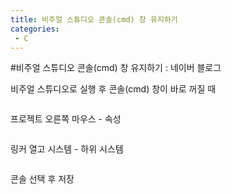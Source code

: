```yaml
---
title: 비주얼 스튜디오 콘솔(cmd) 창 유지하기
categories:
 - C
---
```

#비주얼 스튜디오 콘솔(cmd) 창 유지하기 : 네이버 블로그
<div class="wrap_rabbit pcol2 _param(1) _postViewArea221491510698" id="post-view221491510698">
<!-- Rabbit HTML --><div class="se-viewer se-theme-default" lang="ko-KR">
<!-- SE_DOC_HEADER_END -->
<div class="se-main-container">
<div class="se-component se-text se-l-default" id="SE-472d6182-75d4-4cc7-99a7-df8709848819">
<div class="se-component-content">
<div class="se-section se-section-text se-l-default">
<div class="se-module se-module-text"><!-- SE-TEXT { --><p class="se-text-paragraph se-text-paragraph-align-" id="SE-a18829c8-8ce4-4553-a4a4-896a3d32e730" style=""><span class="se-fs- se-ff-" id="SE-c389bbfa-b426-4fd3-940f-1d5791fc9df4" style="">비주얼 스튜디오로 실행 후 콘솔(cmd) 창이 바로 꺼질 때</span></p><!-- } SE-TEXT --></div>
</div>
</div>
</div> <div class="se-component se-image se-l-default" id="SE-02276734-318f-4e4a-ba59-7e16ba12b64b">
<div class="se-component-content se-component-content-normal">
<div class="se-section se-section-image se-l-default se-section-align-" style="max-width:452px;">
<a class="se-module se-module-image __se_image_link __se_link" data-linkdata='{"id" : "SE-02276734-318f-4e4a-ba59-7e16ba12b64b", "src" : "https://postfiles.pstatic.net/MjAxOTAzMThfMTcz/MDAxNTUyOTEzMDI2NzYy.5DQEgpATr010zrgzekdh-uDqCWlKwQu2GbLXNksGRq4g.wDbGkyKCUALj5z02zBQ5o8WG5OJ8MeiKwAc0msm6IVMg.PNG.dls32208/image.png", "linkUse" : "false", "link" : ""}' data-linktype="img" href="#" onclick="return false;" style=" ">
<img alt="" class="se-image-resource" data-height="477" data-lazy-src="https://postfiles.pstatic.net/MjAxOTAzMThfMTcz/MDAxNTUyOTEzMDI2NzYy.5DQEgpATr010zrgzekdh-uDqCWlKwQu2GbLXNksGRq4g.wDbGkyKCUALj5z02zBQ5o8WG5OJ8MeiKwAc0msm6IVMg.PNG.dls32208/image.png?type=w966" data-width="452" src="https://postfiles.pstatic.net/MjAxOTAzMThfMTcz/MDAxNTUyOTEzMDI2NzYy.5DQEgpATr010zrgzekdh-uDqCWlKwQu2GbLXNksGRq4g.wDbGkyKCUALj5z02zBQ5o8WG5OJ8MeiKwAc0msm6IVMg.PNG.dls32208/image.png?type=w80_blur">
</img></a> </div>
</div>
</div> <div class="se-component se-text se-l-default" id="SE-c4320610-97ff-425c-8b03-fa92b47587b5">
<div class="se-component-content">
<div class="se-section se-section-text se-l-default">
<div class="se-module se-module-text"><!-- SE-TEXT { --><p class="se-text-paragraph se-text-paragraph-align-" id="SE-7524b3c3-b577-4228-b09f-712ebe8dd207" style=""><span class="se-fs- se-ff-" id="SE-f7a707b3-fcb2-42b8-b830-0775ec50beea" style="">프로젝트 오른쪽 마우스 - 속성</span></p><!-- } SE-TEXT --></div>
</div>
</div>
</div> <div class="se-component se-image se-l-default" id="SE-5ff8e009-d70d-44c2-9f58-1c48e867b1df">
<div class="se-component-content se-component-content-fit">
<div class="se-section se-section-image se-l-default se-section-align-">
<a class="se-module se-module-image __se_image_link __se_link" data-linkdata='{"id" : "SE-5ff8e009-d70d-44c2-9f58-1c48e867b1df", "src" : "https://postfiles.pstatic.net/MjAxOTAzMThfMjc5/MDAxNTUyOTEzMDk3NzE4.m_yZSSht9SrPQNK2nT9GR43JO2YxReQNMTiySbKjkbwg.U-7E9ZaQbOoq-wn-lOs_lve-3YkckceAuRmAioFR-_kg.PNG.dls32208/image.png", "linkUse" : "false", "link" : ""}' data-linktype="img" href="#" onclick="return false;" style=" ">
<img alt="" class="se-image-resource" data-height="632" data-lazy-src="https://postfiles.pstatic.net/MjAxOTAzMThfMjc5/MDAxNTUyOTEzMDk3NzE4.m_yZSSht9SrPQNK2nT9GR43JO2YxReQNMTiySbKjkbwg.U-7E9ZaQbOoq-wn-lOs_lve-3YkckceAuRmAioFR-_kg.PNG.dls32208/image.png?type=w966" data-width="886" src="https://postfiles.pstatic.net/MjAxOTAzMThfMjc5/MDAxNTUyOTEzMDk3NzE4.m_yZSSht9SrPQNK2nT9GR43JO2YxReQNMTiySbKjkbwg.U-7E9ZaQbOoq-wn-lOs_lve-3YkckceAuRmAioFR-_kg.PNG.dls32208/image.png?type=w80_blur">
</img></a> </div>
</div>
</div> <div class="se-component se-text se-l-default" id="SE-24d663b0-8b63-444d-b1ba-9d1a29c52a04">
<div class="se-component-content">
<div class="se-section se-section-text se-l-default">
<div class="se-module se-module-text"><!-- SE-TEXT { --><p class="se-text-paragraph se-text-paragraph-align-" id="SE-d3496fe0-a1b5-4e50-ac61-579775e497a4" style=""><span class="se-fs- se-ff-" id="SE-4a929c77-32b8-4fd0-94e8-cfa1d74113f9" style="">링커 열고 시스템 - 하위 시스템</span></p><!-- } SE-TEXT --></div>
</div>
</div>
</div> <div class="se-component se-image se-l-default" id="SE-b2bd24b2-f327-441d-b536-0d317d366ef7">
<div class="se-component-content se-component-content-normal">
<div class="se-section se-section-image se-l-default se-section-align-" style="max-width:786px;">
<a class="se-module se-module-image __se_image_link __se_link" data-linkdata='{"id" : "SE-b2bd24b2-f327-441d-b536-0d317d366ef7", "src" : "https://postfiles.pstatic.net/MjAxOTAzMThfMjg3/MDAxNTUyOTEzNTAyNzU3.sXr0J4hjlkgu8Lm23fPTIuk0EztRA9qPDsBCs5Ctf60g.h5fmmuL7nFp29KRifsYpL3inBS3mIkeVDNkBNXsQkLMg.PNG.dls32208/image.png", "linkUse" : "false", "link" : ""}' data-linktype="img" href="#" onclick="return false;" style=" ">
<img alt="" class="se-image-resource" data-height="380" data-lazy-src="https://postfiles.pstatic.net/MjAxOTAzMThfMjg3/MDAxNTUyOTEzNTAyNzU3.sXr0J4hjlkgu8Lm23fPTIuk0EztRA9qPDsBCs5Ctf60g.h5fmmuL7nFp29KRifsYpL3inBS3mIkeVDNkBNXsQkLMg.PNG.dls32208/image.png?type=w966" data-width="786" src="https://postfiles.pstatic.net/MjAxOTAzMThfMjg3/MDAxNTUyOTEzNTAyNzU3.sXr0J4hjlkgu8Lm23fPTIuk0EztRA9qPDsBCs5Ctf60g.h5fmmuL7nFp29KRifsYpL3inBS3mIkeVDNkBNXsQkLMg.PNG.dls32208/image.png?type=w80_blur">
</img></a> </div>
</div>
</div> <div class="se-component se-text se-l-default" id="SE-c27e9a9b-ccd0-4689-9395-ad8d3f6bec22">
<div class="se-component-content">
<div class="se-section se-section-text se-l-default">
<div class="se-module se-module-text"><!-- SE-TEXT { --><p class="se-text-paragraph se-text-paragraph-align-" id="SE-4f86b56b-d3e5-4e79-8407-94f0a6b7b441" style=""><span class="se-fs- se-ff-" id="SE-9a02a03f-c084-4dc1-b428-02e5ab8439f7" style="">콘솔 선택 후 저장</span></p><!-- } SE-TEXT --></div>
</div>
</div>
</div> </div>
</div>
</div>